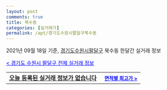 ```yaml
---
layout: post
comments: true
title: 북수동
categories: [실거래가]
permalink: /apt/경기도수원시팔달구북수동
---
```


2021년 09월 18일 기준, <a href="/apt/경기도수원시팔달구">경기도수원시팔달구</a> 북수동 한달간 실거래 정보

<a style="color: blue;" href="/apt/경기도수원시팔달구">< 경기도 수원시 팔달구 전체 실거래 정보</a>
<!---- start ---->
<table>
  <tr>
    <td colspan="4" style="font-weight: bold;"><a href="/apt/경기도수원시팔달구북수동{name_without_space}">오늘 등록된 실거래 정보가 없습니다</a> &nbsp;&nbsp;&nbsp; <a style="color: blue; font-size: smaller;" href="/apt/경기도수원시팔달구북수동{name_without_space}">면적별 최고가 ></a></td>
  </tr>
    
</table>
<!---- end ---->
    